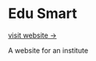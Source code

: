 # Edu Smart

[visit website &rarr;](https://sonuyadav51.github.io/courseEnrrolment/)

A website for an institute
